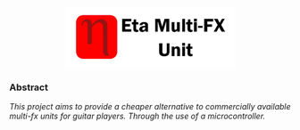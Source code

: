 <p align="center">
<img src="Documentation\Images\logo.png" width="60%" height="60%" >
</p>

### Abstract
<p align="justify">
  <i>
This project aims to provide a cheaper alternative to commercially available multi-fx units for guitar players. Through the use of a microcontroller.
  </i>
</p>
